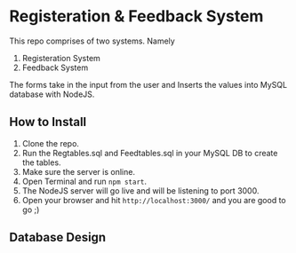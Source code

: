 # Registeration & Feedback System
This repo comprises of two systems. Namely 

1. Registeration System
2. Feedback System 

The forms take in the input from the user and Inserts the values into MySQL database with NodeJS.


## How to Install 
1. Clone the repo.
2. Run the Regtables.sql and Feedtables.sql in your MySQL DB to create the tables.
3. Make sure the server is online.
4. Open Terminal and run ``` npm start ```.
5. The NodeJS server will go live and will be listening to port 3000.
6. Open your browser and hit ``` http://localhost:3000/ ``` and you are good to go ;)

## Database Design 
